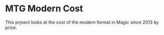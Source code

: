 # MTG Modern Cost
 This prjoect looks at the cost of the modern format in Magic since 2013 by price.
